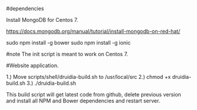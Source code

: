 #dependencies

Install MongoDB for Centos 7.

https://docs.mongodb.org/manual/tutorial/install-mongodb-on-red-hat/

sudo npm install -g bower
sudo npm install -g ionic

#note
The init script is meant to work on Centos 7.

#Website application.

1.) Move scripts/shell/druidia-build.sh to /usr/local/src
2.) chmod +x druidia-build.sh
3.) ./druidia-build.sh

This build script will get latest code from github, delete previous version and install
all NPM and Bower dependencies and restart server.
